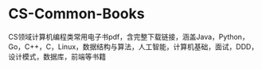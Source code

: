 # CS-Common-Books
CS领域计算机编程类常用电子书pdf，含完整下载链接，涵盖Java，Python，Go，C++，C，Linux，数据结构与算法，人工智能，计算机基础，面试，DDD，设计模式，数据库，前端等书籍
